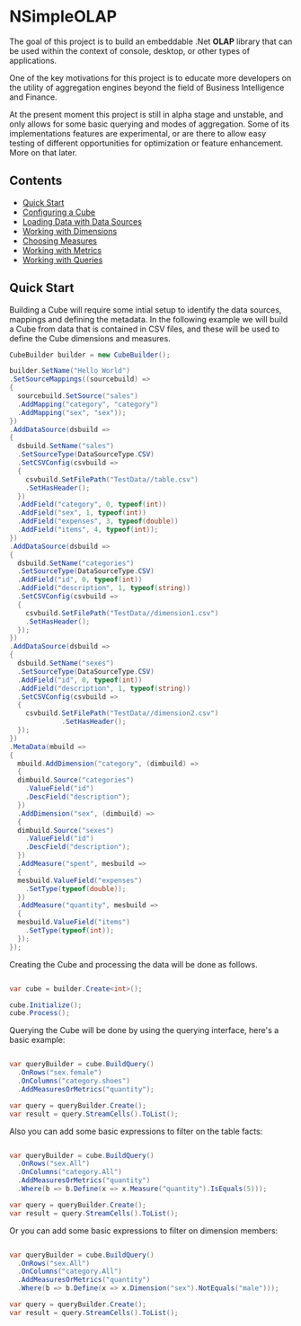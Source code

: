 # NSimpleOLAP 

The goal of this project is to build an embeddable .Net **OLAP** library that can be used within the context of console, desktop, or other types of applications.

One of the key motivations for this project is to educate more developers on the utility of aggregation engines beyond the field of Business Intelligence and Finance.

At the present moment this project is still in alpha stage and unstable, and only allows for some basic querying and modes of aggregation.
Some of its implementations features are experimental, or are there to allow easy testing of different opportunities for optimization or feature enhancement.
More on that later.

## Contents
- [Quick Start](##Quick-Start)
- [Configuring a Cube](Markdown/Configuration.md)
- [Loading Data with Data Sources](Markdown/Datasources.md)
- [Working with Dimensions](Markdown/DimensionsAndMeasures.md)
- [Choosing Measures](Markdown/DimensionsAndMeasures.md##Choosing-Measures)
- [Working with Metrics](Markdown/Metrics.md)
- [Working with Queries](Markdown/Querying.md)

## Quick Start

Building a Cube will require some intial setup to identify the data sources, mappings and defining the metadata.
In the following example we will build a Cube from data that is contained in CSV files, and these will be used to define the Cube dimensions and measures.


```csharp
CubeBuilder builder = new CubeBuilder();

builder.SetName("Hello World")
.SetSourceMappings((sourcebuild) =>
{
  sourcebuild.SetSource("sales")
  .AddMapping("category", "category")
  .AddMapping("sex", "sex"));
})
.AddDataSource(dsbuild =>
{
  dsbuild.SetName("sales")
  .SetSourceType(DataSourceType.CSV)
  .SetCSVConfig(csvbuild =>
  {
    csvbuild.SetFilePath("TestData//table.csv")
    .SetHasHeader();
  })
  .AddField("category", 0, typeof(int))
  .AddField("sex", 1, typeof(int))
  .AddField("expenses", 3, typeof(double))
  .AddField("items", 4, typeof(int));
})
.AddDataSource(dsbuild =>
{
  dsbuild.SetName("categories")
  .SetSourceType(DataSourceType.CSV)
  .AddField("id", 0, typeof(int))
  .AddField("description", 1, typeof(string))
  .SetCSVConfig(csvbuild =>
  {
    csvbuild.SetFilePath("TestData//dimension1.csv")
    .SetHasHeader();
  });
})
.AddDataSource(dsbuild =>
{
  dsbuild.SetName("sexes")
  .SetSourceType(DataSourceType.CSV)
  .AddField("id", 0, typeof(int))
  .AddField("description", 1, typeof(string))
  .SetCSVConfig(csvbuild =>
  {
    csvbuild.SetFilePath("TestData//dimension2.csv")
             .SetHasHeader();
  });
})
.MetaData(mbuild =>
{
  mbuild.AddDimension("category", (dimbuild) =>
  {
  dimbuild.Source("categories")
    .ValueField("id")
    .DescField("description");
  })
  .AddDimension("sex", (dimbuild) =>
  {
  dimbuild.Source("sexes")
    .ValueField("id")
    .DescField("description");
  })
  .AddMeasure("spent", mesbuild =>
  {
  mesbuild.ValueField("expenses")
    .SetType(typeof(double));
  })
  .AddMeasure("quantity", mesbuild =>
  {
  mesbuild.ValueField("items")
    .SetType(typeof(int));
  });
});
``` 


Creating the Cube and processing the data will be done as follows.


```csharp

var cube = builder.Create<int>();

cube.Initialize();
cube.Process();

``` 


Querying the Cube will be done by using the querying interface, here's a basic example:


```csharp

var queryBuilder = cube.BuildQuery()
  .OnRows("sex.female")
  .OnColumns("category.shoes")
  .AddMeasuresOrMetrics("quantity");

var query = queryBuilder.Create();
var result = query.StreamCells().ToList();

``` 

Also you can add some basic expressions to filter on the table facts: 

```csharp

var queryBuilder = cube.BuildQuery()
  .OnRows("sex.All")
  .OnColumns("category.All")
  .AddMeasuresOrMetrics("quantity")
  .Where(b => b.Define(x => x.Measure("quantity").IsEquals(5)));

var query = queryBuilder.Create();
var result = query.StreamCells().ToList();

``` 

Or you can add some basic expressions to filter on dimension members: 

```csharp

var queryBuilder = cube.BuildQuery()
  .OnRows("sex.All")
  .OnColumns("category.All")
  .AddMeasuresOrMetrics("quantity")
  .Where(b => b.Define(x => x.Dimension("sex").NotEquals("male")));

var query = queryBuilder.Create();
var result = query.StreamCells().ToList();

``` 
